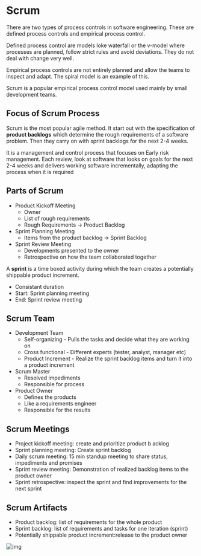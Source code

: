 # Scrum

There are two types of process controls in software engineering. These are defined process controls and empirical process control. 

Defined process control are models loke waterfall or the v-model where processes are planned, follow strict rules and avoid deviations. They do not deal with change very well.

Empirical process controls are not entirely planned and allow the teams to inspect and adapt. The spiral model is an example of this. 

Scrum is a popular empirical process control model used mainly by small development teams. 

## Focus of Scrum Process
Scrum is the most popular agile method. It start out with the specification of **product backlogs** which determine the rough requirements of a software problem. Then they carry on with sprint backlogs for the next 2-4 weeks.

It is a management and control process that focuses on Early risk management. Each review, look at software that looks on goals for the next 2-4 weeks and delivers working software incrementally, adapting the process when it is required

## Parts of Scrum 
* Product Kickoff Meeting
    * Owner
    * List of rough requirements
    * Rough Requirements → Product Backlog
* Sprint Planning Meeting
    * Items from the product backlog → Sprint Backlog
* Sprint Review Meeting
    * Developments presented to the owner
    * Retrospective on how the team collaborated together

A **sprint** is a time boxed activity during which the team creates a potentially shippable product increment.
* Consistant duration
* Start: Sprint planning meeting
* End: Sprint review meeting


## Scrum Team 
* Development Team
    * Self-organizing - Pulls the tasks and decide what they are working on
    * Cross functional - Different experts (tester, analyst, manager etc)
    * Product Increment - Realize the sprint backlog items and turn it into a product increment
* Scrum Master 
    * Resolved impediments
    * Responsible for process
* Product Owner
    * Defines the products
    * Like a requirements engineer
    * Responsible for the results


## Scrum Meetings
* Project kickoff meeting:
create and prioritize product b
acklog
* Sprint planning meeting: Create sprint backlog
* Daily scrum meeting: 15 min standup meeting to share status, impediments and promises
* Sprint review meeting: Demonstration of realized backlog items to the product owner
* Sprint retrospective: inspect the sprint and find improvements for the next sprint

## Scrum Artifacts

* Product backlog: list of requirements for the whole product
* Sprint backlog: list of requirements and tasks for one iteration (sprint)
* Potentially shippable product increment:release to the product owner

![img](https://scrumorg-website-prod.s3.amazonaws.com/drupal/inline-images/ScrumFramework_2000x1000.png)